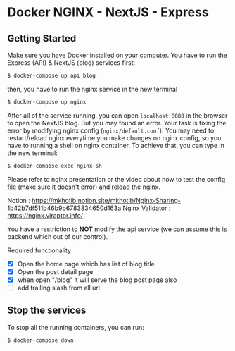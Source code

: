 # Docker NGINX - NextJS - Express

## Getting Started

Make sure you have Docker installed on your computer. You have to run the Express (API) & NextJS (blog) services first:

```bash
$ docker-compose up api blog
```

then, you have to run the nginx service in the new terminal

```bash
$ docker-compose up nginx
```

After all of the service running, you can open `localhost:8080` in the browser to open the NextJS blog. But you may found an error. Your task is fixing the error by modifying nginx config (`nginx/default.conf`). You may need to restart/reload nginx everytime you make changes on nginx config, so you have to running a shell on nginx container. To achieve that, you can type in the new terminal:

```bash
$ docker-compose exec nginx sh
```

Please refer to nginx presentation or the video about how to test the config file (make sure it doesn't error) and reload the nginx.

Notion : https://mkhotib.notion.site/mkhotib/Nginx-Sharing-1b42b7df511b46b9b6783834650d163a
Nginx Validator : https://nginx.viraptor.info/

You have a restriction to **NOT** modify the api service (we can assume this is backend which out of our control).

Required functionality:

- [x] Open the home page which has list of blog title
- [x] Open the post detail page
- [x] when open "/blog" it will serve the blog post page also
- [ ] add trailing slash from all url

## Stop the services

To stop all the running containers, you can run:

```bash
$ docker-compose down
```
